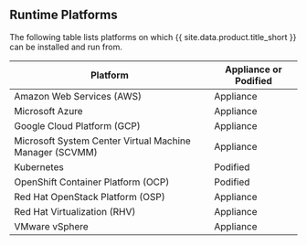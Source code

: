 ## Runtime Platforms

The following table lists platforms on which {{ site.data.product.title_short }} can be installed and run from.

| Platform                                                     | Appliance or Podified |
| ------------------------------------------------------------ | -------------------- |
| Amazon Web Services (AWS)                                    | Appliance            |
| Microsoft Azure                                              | Appliance            |
| Google Cloud Platform (GCP)                                  | Appliance            |
| Microsoft System Center Virtual Machine Manager (SCVMM)      | Appliance            |
| Kubernetes                                                   | Podified             |
| OpenShift Container Platform (OCP)                           | Podified             |
| Red Hat OpenStack Platform (OSP)                             | Appliance            |
| Red Hat Virtualization (RHV)                                 | Appliance            |
| VMware vSphere                                               | Appliance            |
